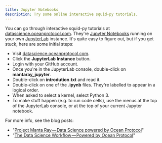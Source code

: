 ```yaml
---
title: Jupyter Notebooks
description: Try some online interactive squid-py tutorials.
---
```


You can go through interactive squid-py tutorials at [datascience.oceanprotocol.com](https://datascience.oceanprotocol.com/).
They're [Jupyter Notebooks](http://jupyter.org/) running on your own [JupyterLab](https://github.com/jupyterlab/jupyterlab) instance.
It's quite easy to figure out, but if you get stuck, here are some initial steps:

- Visit [datascience.oceanprotocol.com](https://datascience.oceanprotocol.com/).
- Click the **JupyterLab Instance** button.
- Login with your GitHub account.
- Once you're in the JupyterLab console, double-click on **mantaray_jupyter**.
- Double-click on **introdution.txt** and read it.
- Double-click on one of the **.ipynb** files. They're labelled to appear in a logical order.
- When asked to select a kernel, select Python 3.
- To make stuff happen (e.g. to run code cells), use the menus at the top of the JupyterLab console, or at the top of your current Jupyter notebook.

For more info, see the blog posts:

- "[Project Manta Ray — Data Science powered by Ocean Protocol](https://blog.oceanprotocol.com/project-manta-ray-data-science-powered-by-ocean-protocol-535c54089b0f)"
- "[The Data Science Workflow — Powered by Ocean Protocol](https://blog.oceanprotocol.com/dive-into-ocean-protocol-ai-ecosystem-60f64eddf74d)"
